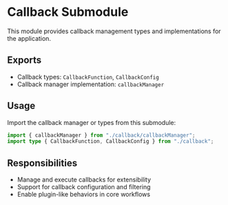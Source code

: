 # Callback Submodule

This module provides callback management types and implementations for the application.

## Exports

- Callback types: `CallbackFunction`, `CallbackConfig`
- Callback manager implementation: `callbackManager`

## Usage

Import the callback manager or types from this submodule:

```typescript
import { callbackManager } from "./callback/callbackManager";
import type { CallbackFunction, CallbackConfig } from "./callback";
```

## Responsibilities

- Manage and execute callbacks for extensibility
- Support for callback configuration and filtering
- Enable plugin-like behaviors in core workflows
